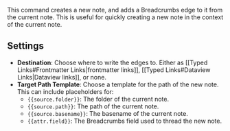This command creates a new note, and adds a Breadcrumbs edge to it from the current note. This is useful for quickly creating a new note in the context of the current note.

## Settings

- **Destination**: Choose where to write the edges to. Either as [[Typed Links#Frontmatter Links|frontmatter links]], [[Typed Links#Dataview Links|Dataview links]], or none.
- **Target Path Template**: Choose a template for the path of the new note. This can include placeholders for:
  - `{{source.folder}}`: The folder of the current note.
  - `{{source.path}}`: The path of the current note.
  - `{{source.basename}}`: The basename of the current note.
  - `{{attr.field}}`: The Breadcrumbs field used to thread the new note.
